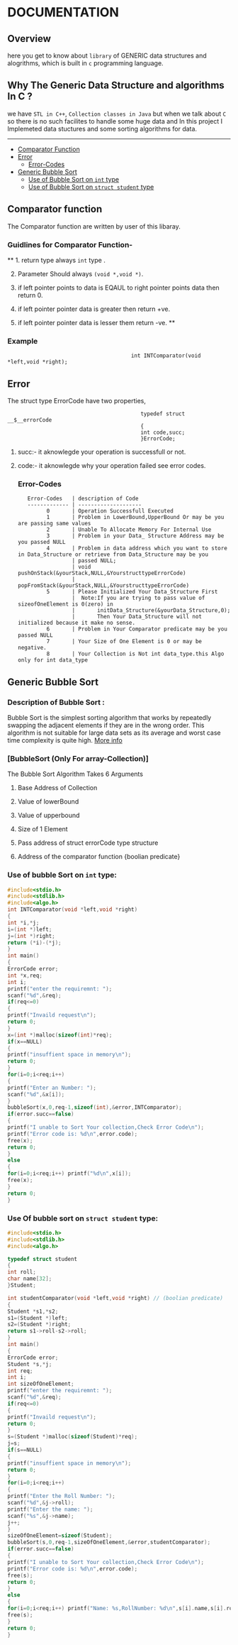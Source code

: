 #	DOCUMENTATION

## Overview
here you get to know about `library` of GENERIC data structures and alogrithms, which is built in `c` programming language.

## Why The Generic Data Structure and algorithms In C ?
we have `STL in C++`, `Collection classes in Java` but when we talk about `C` so there is no such facilites to handle some huge data and In this project I Implemeted data stuctures and some sorting algorithms for data.

***
* [Comparator Function](#comparator-function)
* [Error](#error)
  * [Error-Codes](#error-codes)
* [Generic Bubble Sort](#generic-bubble-sort)  
   * [Use of Bubble Sort on `int` type](#use-of-bubble-sort-on-int-type)
   * [Use of Bubble Sort on `struct student` type](#use-of-bubble-sort-on-struct-student-type)
                          
   
## Comparator function
The Comparator function are written by user of this libaray.
### Guidlines for Comparator Function-
** 1. return type always `int` type .

2. Parameter Should always `(void *,void *)`.

3. if left pointer points to data is EQAUL to right pointer points data then
return 0.

4. if left pointer pointer data is greater then return +ve.

5. if left pointer pointer data is lesser them return -ve. **

### Example
                                           int INTComparator(void *left,void *right);

## Error

The struct type ErrorCode have two properties,

                                              typedef struct __$__errorCode
                                              {
                                              int code,succ;
                                              }ErrorCode;

1. succ:-
      it aknowlegde your operation is successfull or not.

2. code:-
      it aknowlegde why your operation failed see error codes.

    ### Error-Codes
          Error-Codes   | description of Code
          ------------- | --------------------
                0       | Operation Successfull Executed
                1       | Problem in LowerBound,UpperBound Or may be you are passing same values
                2       | Unable To Allocate Memory For Internal Use
                3       | Problem in your Data_ Structure Address may be you passed NULL
                4       | Problem in data address which you want to store in Data_Structure or retrieve from Data_Structure may be you
                        | passed NULL;
                        | void pushOnStack(&yourStack,NULL,&YourstructtypeErrorCode)
                        | popFromStack(&yourStack,NULL,&YourstructtypeErrorCode)
                5       | Please Initialized Your Data_Structure First
                        |  Note:If you are trying to pass value of sizeofOneElement is 0(zero) in 
                        |       initData_Structure(&yourData_Structure,0);
                        |       Then Your Data_Structure will not initialized because it make no sense.
                6       | Problem in Your Comparator predicate may be you passed NULL
                7       | Your Size of One Element is 0 or may be negative.
                8       | Your Collection is Not int data_type.this Algo only for int data_type
    	

## Generic Bubble Sort
### Description of Bubble Sort :
Bubble Sort is the simplest sorting algorithm that works by repeatedly swapping the adjacent elements if they are in the wrong order. This algorithm is not suitable for large data sets as its average and worst case time complexity is quite high. [More info](https://www.geeksforgeeks.org/bubble-sort/)



### [BubbleSort (Only For array-Collection)]


The Bubble Sort Algorithm Takes 6 Arguments

1. Base Address of Collection

2. Value of lowerBound

3. Value of upperbound

4. Size of 1 Element

5. Pass address of struct errorCode type structure

6. Address of the comparator function {boolian predicate}

 
### Use of bubble Sort on `int` type:
 
 
 
```c
#include<stdio.h>
#include<stdlib.h>
#include<algo.h>
int INTComparator(void *left,void *right)
{
int *i,*j;
i=(int *)left;
j=(int *)right;
return (*i)-(*j);
}
int main()
{
ErrorCode error;
int *x,req;
int i;
printf("enter the requiremnt: ");
scanf("%d",&req);
if(req<=0)
{
printf("Invaild request\n");
return 0;
}
x=(int *)malloc(sizeof(int)*req);
if(x==NULL)
{
printf("insuffient space in memory\n");
return 0;
}
for(i=0;i<req;i++)
{
printf("Enter an Number: ");
scanf("%d",&x[i]);
}
bubbleSort(x,0,req-1,sizeof(int),&error,INTComparator);
if(error.succ==false)
{
printf("I unable to Sort Your collection,Check Error Code\n");
printf("Error code is: %d\n",error.code);
free(x);
return 0;
}
else
{
for(i=0;i<req;i++) printf("%d\n",x[i]);
free(x);
}
return 0;
}
```
                   

### Use Of bubble sort on `struct student` type:
```c
#include<stdio.h>
#include<stdlib.h>
#include<algo.h>

typedef struct student
{
int roll;
char name[32];
}Student;

int studentComparator(void *left,void *right) // (boolian predicate)
{
Student *s1,*s2;
s1=(Student *)left;
s2=(Student *)right;
return s1->roll-s2->roll;
}
int main()
{
ErrorCode error;
Student *s,*j;
int req;
int i;
int sizeOfOneElement;
printf("enter the requiremnt: ");
scanf("%d",&req);
if(req<=0)
{
printf("Invaild request\n");
return 0;
}
s=(Student *)malloc(sizeof(Student)*req);
j=s;
if(s==NULL)
{
printf("insuffient space in memory\n");
return 0;
}
for(i=0;i<req;i++)
{
printf("Enter the Roll Number: ");
scanf("%d",&j->roll);
printf("Enter the name: ");
scanf("%s",&j->name);
j++;
}
sizeOfOneElement=sizeof(Student);
bubbleSort(s,0,req-1,sizeOfOneElement,&error,studentComparator);
if(error.succ==false)
{
printf("I unable to Sort Your collection,Check Error Code\n");
printf("Error code is: %d\n",error.code);
free(s);
return 0;
}
else
{
for(i=0;i<req;i++) printf("Name: %s,RollNumber: %d\n",s[i].name,s[i].roll);
free(s);
}
return 0;
}
```

